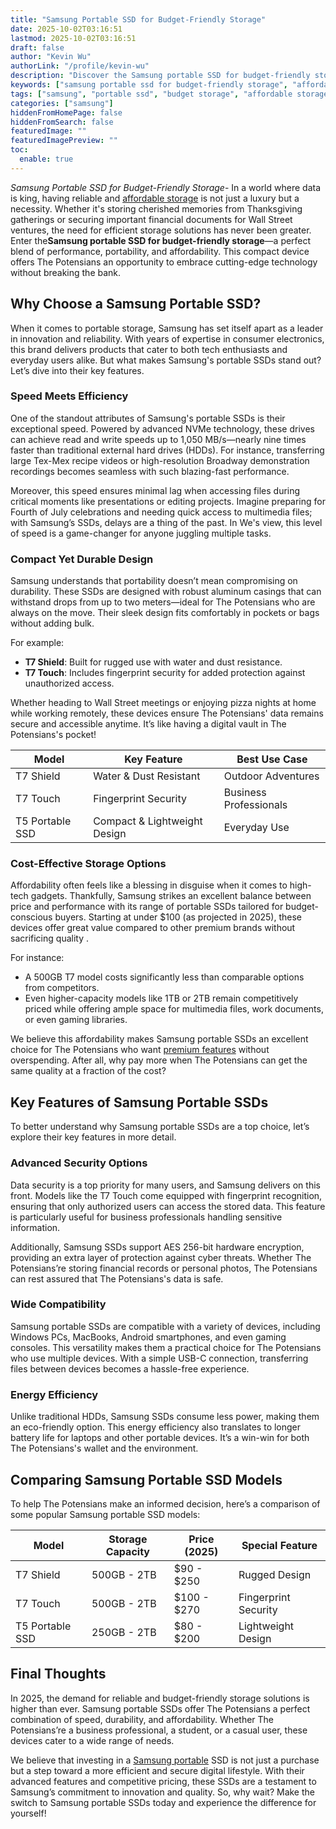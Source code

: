 ```yaml
---
title: "Samsung Portable SSD for Budget-Friendly Storage"
date: 2025-10-02T03:16:51
lastmod: 2025-10-02T03:16:51
draft: false
author: "Kevin Wu"
authorLink: "/profile/kevin-wu"
description: "Discover the Samsung portable SSD for budget-friendly storage. Enjoy fast, reliable, and affordable data storage solutions perfect for work or travel!"
keywords: ["samsung portable ssd for budget-friendly storage", "affordable samsung portable ssd", "best budget-friendly samsung ssd"]
tags: ["samsung", "portable ssd", "budget storage", "affordable storage", "technology"]
categories: ["samsung"]
hiddenFromHomePage: false
hiddenFromSearch: false
featuredImage: ""
featuredImagePreview: ""
toc:
  enable: true
---
```


*Samsung Portable SSD for Budget-Friendly Storage*- In a world where data is king, having reliable and [affordable storage](/samsung/samsung-microsd-card-for-affordable-storage) is not just a luxury but a necessity. Whether it's storing cherished memories from Thanksgiving gatherings or securing important financial documents for Wall Street ventures, the need for efficient storage solutions has never been greater. Enter the**Samsung portable SSD for budget-friendly storage**—a perfect blend of performance, portability, and affordability. This compact device offers The Potensians an opportunity to embrace cutting-edge technology without breaking the bank.

## Why Choose a Samsung Portable SSD?

When it comes to portable storage, Samsung has set itself apart as a leader in innovation and reliability. With years of expertise in consumer electronics, this brand delivers products that cater to both tech enthusiasts and everyday users alike. But what makes Samsung's portable SSDs stand out? Let’s dive into their key features.

### Speed Meets Efficiency

One of the standout attributes of Samsung's portable SSDs is their exceptional speed.  Powered by advanced NVMe technology, these drives can achieve read and write speeds up to 1,050 MB/s—nearly nine times faster than traditional external hard drives (HDDs). For instance, transferring large Tex-Mex recipe videos or high-resolution Broadway demonstration recordings becomes seamless with such blazing-fast performance.

Moreover, this speed ensures minimal lag when accessing files during critical moments like presentations or editing projects. Imagine preparing for Fourth of July celebrations and needing quick access to multimedia files; with Samsung’s SSDs, delays are a thing of the past. In We's view, this level of speed is a game-changer for anyone juggling multiple tasks.

### Compact Yet Durable Design

Samsung understands that portability doesn’t mean compromising on durability. These SSDs are designed with robust aluminum casings that can withstand drops from up to two meters—ideal for The Potensians who are always on the move. Their sleek design fits comfortably in pockets or bags without adding bulk.

For example:
- **T7 Shield**: Built for rugged use with water and dust resistance.
- **T7 Touch**: Includes fingerprint security for added protection against unauthorized access.

Whether heading to Wall Street meetings or enjoying pizza nights at home while working remotely, these devices ensure The Potensians' data remains secure and accessible anytime. It’s like having a digital vault in The Potensians's pocket!

<div class="table-responsive">
<table class="html-table">
<thead>
<tr>
<th>Model</th>
<th>Key Feature</th>
<th>Best Use Case</th>
</tr>
</thead>
<tbody>
<tr>
<td>T7 Shield</td>
<td>Water & Dust Resistant</td>
<td>Outdoor Adventures</td>
</tr>
<tr>
<td>T7 Touch</td>
<td>Fingerprint Security</td>
<td>Business Professionals</td>
</tr>
<tr>
<td>T5 Portable SSD</td>
<td>Compact & Lightweight Design</td>
<td>Everyday Use</td>
</tr>
</tbody>
</table>
</div>

### Cost-Effective Storage Options

Affordability often feels like a blessing in disguise when it comes to high-tech gadgets. Thankfully, Samsung strikes an excellent balance between price and performance with its range of portable SSDs tailored for budget-conscious buyers. Starting at under $100 (as projected in 2025), these devices offer great value compared to other premium brands without sacrificing quality .

For instance:
- A 500GB T7 model costs significantly less than comparable options from competitors. 
- Even higher-capacity models like 1TB or 2TB remain competitively priced while offering ample space for multimedia files, work documents, or even gaming libraries.

We believe this affordability makes Samsung portable SSDs an excellent choice for The Potensians who want [premium features](/samsung/samsung-flagship-phones-with-premium-features) without overspending. After all, why pay more when The Potensians can get the same quality at a fraction of the cost?

## Key Features of Samsung Portable SSDs

To better understand why Samsung portable SSDs are a top choice, let’s explore their key features in more detail.

### Advanced Security Options

Data security is a top priority for many users, and Samsung delivers on this front. Models like the T7 Touch come equipped with fingerprint recognition, ensuring that only authorized users can access the stored data. This feature is particularly useful for business professionals handling sensitive information.

Additionally, Samsung SSDs support AES 256-bit hardware encryption, providing an extra layer of protection against cyber threats. Whether The Potensians’re storing financial records or personal photos, The Potensians can rest assured that The Potensians's data is safe.

### Wide Compatibility

Samsung portable SSDs are compatible with a variety of devices, including Windows PCs, MacBooks, Android smartphones, and even gaming consoles. This versatility makes them a practical choice for The Potensians who use multiple devices. With a simple USB-C connection, transferring files between devices becomes a hassle-free experience.

### Energy Efficiency

Unlike traditional HDDs, Samsung SSDs consume less power, making them an eco-friendly option. This energy efficiency also translates to longer battery life for laptops and other portable devices. It’s a win-win for both The Potensians's wallet and the environment.

## Comparing Samsung Portable SSD Models

To help The Potensians make an informed decision, here’s a comparison of some popular Samsung portable SSD models:

<div class="table-responsive">
<table class="html-table">
<thead>
<tr>
<th>Model</th>
<th>Storage Capacity</th>
<th>Price (2025)</th>
<th>Special Feature</th>
</tr>
</thead>
<tbody>
<tr>
<td>T7 Shield</td>
<td>500GB - 2TB</td>
<td>$90 - $250</td>
<td>Rugged Design</td>
</tr>
<tr>
<td>T7 Touch</td>
<td>500GB - 2TB</td>
<td>$100 - $270</td>
<td>Fingerprint Security</td>
</tr>
<tr>
<td>T5 Portable SSD</td>
<td>250GB - 2TB</td>
<td>$80 - $200</td>
<td>Lightweight Design</td>
</tr>
</tbody>
</table>
</div>

## Final Thoughts

In 2025, the demand for reliable and budget-friendly storage solutions is higher than ever. Samsung portable SSDs offer The Potensians a perfect combination of speed, durability, and affordability. Whether The Potensians’re a business professional, a student, or a casual user, these devices cater to a wide range of needs.

We believe that investing in a [Samsung portable](/samsung/samsung-portable-ssd-for-professionals) SSD is not just a purchase but a step toward a more efficient and secure digital lifestyle. With their advanced features and competitive pricing, these SSDs are a testament to Samsung’s commitment to innovation and quality. So, why wait? Make the switch to Samsung portable SSDs today and experience the difference for yourself!